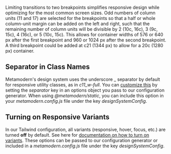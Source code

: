 Limiting transitions to two breakpoints simplifies responsive design while optimizing for the most common screen sizes. Odd numbers of column units (11 and 17) are selected for the breakpoints so that a half or whole column-unit margin can be added on the left and right, such that the remaining number of column units will be divisible by 2 (10c, 16c), 3 (9c, 15c), 4 (16c), or 5 (10c, 15c). This allows for container widths of 576 or 640 px after the first breakpoint and 960 or 1024 px after the second breakpoint. A third breakpoint could be added at c21 (1344 px) to allow for a 20c (1280 px) container.

## Separator in Class Names

Metamodern's design system uses the underscore _ separator by default for responsive utility classes, as in *c11_w-full*. You can [customize this](https://tailwindcss.com/docs/configuration/#separator) by setting the *separator* key in an options object you pass to our configuration generator. When using *@metamodern/static*, you can include this option in your *metamodern.config.js* file under the key *designSystemConfig*.

## Turning on Responsive Variants

In our Tailwind configuration, all variants (responsive, hover, focus, etc.) are turned __off__ by default. See here for [documentation on how to turn on variants](https://tailwindcss.com/docs/configuring-variants/). These options can be passed to our configuration generator or included in a *metamodern.config.js* file under the key *designSystemConfig*.
